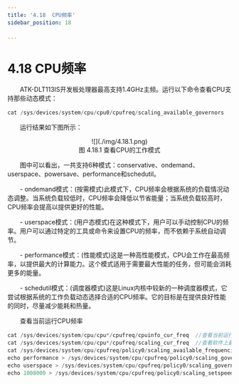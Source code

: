 ```yaml
---
title: '4.18  CPU频率'
sidebar_position: 18

---
```


# 4.18  CPU频率

&emsp;&emsp;ATK-DLT113IS开发板处理器最高支持1.4GHz主频。运行以下命令查看CPU支持那些动态模式：

```c#
cat /sys/devices/system/cpu/cpu0/cpufreq/scaling_available_governors
```

&emsp;&emsp;运行结果如下图所示：


<center>
![](./img/4.18.1.png)<br />
图 4.18.1  查看CPU的工作模式
</center>

&emsp;&emsp;图中可以看出，一共支持6种模式：conservative、ondemand、userspace、powersave、performance和schedutil。

&emsp;&emsp;- ondemand模式：(按需模式)此模式下，CPU频率会根据系统的负载情况动态调整。当系统负载较低时，CPU频率会降低以节省能量；当系统负载较高时，CPU频率会提高以提供更好的性能。

&emsp;&emsp;- userspace模式：(用户态模式)在这种模式下，用户可以手动控制CPU的频率。用户可以通过特定的工具或命令来设置CPU的频率，而不依赖于系统自动调节。

&emsp;&emsp;- performance模式：(性能模式)这是一种高性能模式，CPU会工作在最高频率，以提供最大的计算能力。这个模式适用于需要最大性能的任务，但可能会消耗更多的能量。

&emsp;&emsp;- schedutil模式：(调度器模式)这是Linux内核中较新的一种调度器模式，它尝试根据系统的工作负载动态选择合适的CPU频率。它的目标是在提供良好性能的同时，尽量减少能耗和热量。

&emsp;&emsp;查看当前运行CPU频率

```c#
cat /sys/devices/system/cpu/cpu*/cpufreq/cpuinfo_cur_freq  //查看当前运行 CPU 频率
cat /sys/devices/system/cpu/cpu*/cpufreq/scaling_cur_freq  //查看软件上最后一次设置的 CPU 频率 
cat /sys/devices/system/cpu/cpufreq/policy0/scaling_available_frequencies    //查看支持的 CPU 频率 
echo performance > /sys/devices/system/cpu/cpufreq/policy0/scaling_governor  //使能 CPU 性能模式，跑最高频 
echo userspace > /sys/devices/system/cpu/cpufreq/policy0/scaling_governor    //切换 governor 到 userspace
echo 1008000 > /sys/devices/system/cpu/cpufreq/policy0/scaling_setspeed      //设置CPU 频率需要先切换到 userspace
```













